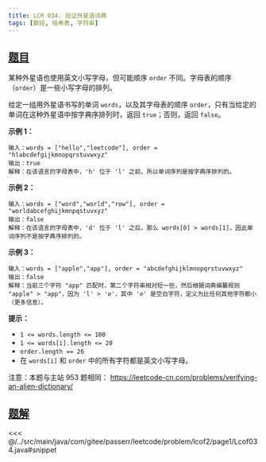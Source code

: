 ```yaml
---
title: LCR 034. 验证外星语词典
tags: [数组, 哈希表, 字符串]
---
```



## [题目](https://leetcode.cn/problems/lwyVBB/)
某种外星语也使用英文小写字母，但可能顺序 `order` 不同。字母表的顺序（`order`）是一些小写字母的排列。

给定一组用外星语书写的单词 `words`，以及其字母表的顺序 `order`，只有当给定的单词在这种外星语中按字典序排列时，返回 `true`；否则，返回 `false`。

**示例 1：**

```
输入：words = ["hello","leetcode"], order = "hlabcdefgijkmnopqrstuvwxyz"
输出：true
解释：在该语言的字母表中，'h' 位于 'l' 之前，所以单词序列是按字典序排列的。
```

**示例 2：**

```
输入：words = ["word","world","row"], order = "worldabcefghijkmnpqstuvxyz"
输出：false
解释：在该语言的字母表中，'d' 位于 'l' 之后，那么 words[0] > words[1]，因此单词序列不是按字典序排列的。
```

**示例 3：**

```
输入：words = ["apple","app"], order = "abcdefghijklmnopqrstuvwxyz"
输出：false
解释：当前三个字符 "app" 匹配时，第二个字符串相对短一些，然后根据词典编纂规则 "apple" > "app"，因为 'l' > '∅'，其中 '∅' 是空白字符，定义为比任何其他字符都小（更多信息）。
```

**提示：**

* `1 <= words.length <= 100`
* `1 <= words[i].length <= 20`
* `order.length == 26`
* 在 `words[i]` 和 `order` 中的所有字符都是英文小写字母。

注意：本题与主站 953 题相同： <https://leetcode-cn.com/problems/verifying-an-alien-dictionary/>


## [题解](https://github.com/PasseRR/JavaLeetCode/blob/master/src/main/java/com/gitee/passerr/leetcode/problem/lcof2/page1/Lcof034.java)

<<< @/../src/main/java/com/gitee/passerr/leetcode/problem/lcof2/page1/Lcof034.java#snippet
